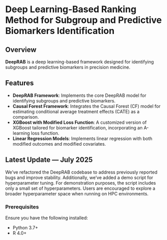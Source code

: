 # Deep Learning-Based Ranking Method for Subgroup and Predictive Biomarkers Identification

## Overview

**DeepRAB** is a deep learning-based framework designed for identifying subgroups and predictive biomarkers in precision medicine. 

## Features
- **DeepRAB Framework**: Implements the core DeepRAB model for identifying subgroups and predictive biomarkers.
- **Causal Forest Framework**: Integrates the Causal Forest (CF) model for estimating conditional average treatment effects (CATE) as a comparison.
- **XGBoost with Modified Loss Function**: A customized version of XGBoost tailored for biomarker identification, incorporating an A-learning loss function.
- **Linear Regression Models**: Implements linear regression with both modified outcomes and modified covariates.

## Latest Update — July 2025
We’ve refactored the DeepRAB codebase to address previously reported bugs and improve stability. Additionally, we’ve added a demo script for hyperparameter tuning. For demonstration purposes, the script includes only a small set of hyperparameters. Users are encouraged to explore a broader hyperparameter space when running on HPC environments.

### Prerequisites

Ensure you have the following installed:

- Python 3.7+
- R 4.0+




